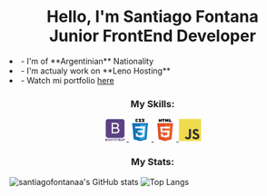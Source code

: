 <h1 align="center">Hello, I'm Santiago Fontana <br>Junior FrontEnd Developer</h1>

<div>
  <nav>
    <li>
      - I'm of **Argentinian** Nationality
    </li>
    <li>
      - I'm actualy work on **Leno Hosting**
    </li>
    <li>
      - Watch mi portfolio <a href="#">here</a>
    </li>
  </nav>    
</div>
   

<h3 align="center" >My Skills:</h3>
<p align="center"> <a href="https://getbootstrap.com" target="_blank"> <img src="https://raw.githubusercontent.com/devicons/devicon/master/icons/bootstrap/bootstrap-plain-wordmark.svg" alt="bootstrap" width="40" height="40"/> </a> <a href="https://www.w3schools.com/css/" target="_blank"> <img src="https://raw.githubusercontent.com/devicons/devicon/master/icons/css3/css3-original-wordmark.svg" alt="css3" width="40" height="40"/> </a> <a href="https://www.w3.org/html/" target="_blank"> <img src="https://raw.githubusercontent.com/devicons/devicon/master/icons/html5/html5-original-wordmark.svg" alt="html5" width="40" height="40"/> </a> <a href="https://developer.mozilla.org/en-US/docs/Web/JavaScript" target="_blank"> <img src="https://raw.githubusercontent.com/devicons/devicon/master/icons/javascript/javascript-original.svg" alt="javascript" width="40" height="40"/> </a> </p>
<h3 align="center" >My Stats:</h3>

 ![santiagofontanaa's GitHub stats](https://github-readme-stats.vercel.app/api?username=santiagofontanaa&show_icons=true&theme=ayu-mirage&border_radius=30)
![Top Langs](https://github-readme-stats.vercel.app/api/top-langs/?username=santiagofontanaa&theme=ayu-mirage&border_radius=30&layout=compact&langs_count=6)
